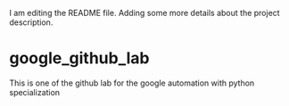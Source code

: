 I am editing the README file. Adding some more details about the project description.

# google_github_lab
This is one of the github lab for the google automation with python specialization
